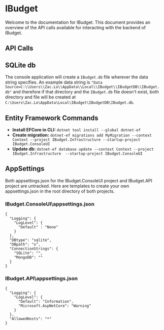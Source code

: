 # IBudget

Welcome to the documentation for IBudget. This document provides an overview of the API calls available for interacting with the backend of IBudget.

## API Calls

## SQLite db
The console application will create a `IBudget.db` file wherever the data string specifies. An example data string is `"Data Source=C:\\Users\\Zac.Lo\\AppData\\Local\\IBudget\\IBudgetDB\\IBudget.db"` and therefore if that directory and the `IBudget.db` file doesn't exist, both directory and file will be created at `C:\Users\Zac.Lo\AppData\Local\IBudget\IBudgetDB\IBudget.db`.

## Entity Framework Commands
- **Install EFCore in CLI:** `dotnet tool install --global dotnet-ef`
- **Create migration:** `dotnet-ef migrations add MyMigration --context Context --project IBudget.Infrastructure --startup-project IBudget.ConsoleUI`
- **Update db:** `dotnet-ef database update --context Context --project IBudget.Infrastructure  --startup-project IBudget.ConsoleUI`

## AppSettings
Both appsettings.json for the IBudget.ConsoleUI project and IBudget.API project are untracked. Here are templates to create your own appsettings.json in the root directory of both projects. 
### IBudget.ConsoleUI\appsettings.json
```
{
  "Logging": {
    "LogLevel": {
      "Default" : "None"
    }
  },
  "DBtype": "sqlite",
  "DBpath": "x",
  "ConnectionStrings": {
    "SQLite": "",
    "MongoDB": ""
  }
}
```
### IBudget.API\appsettings.json
```
{
  "Logging": {
    "LogLevel": {
      "Default": "Information",
      "Microsoft.AspNetCore": "Warning"
    }
  },
  "AllowedHosts": "*"
}
```